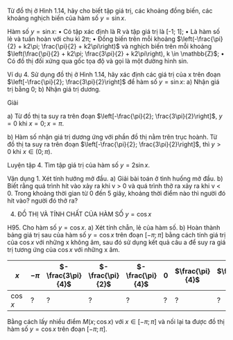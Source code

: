 Từ đồ thị ở Hình 1.14, hãy cho biết tập giá trị, các khoảng đồng biến, các khoảng nghịch biến của hàm số $y = \sin x$.

Hàm số $y = \sin x$:
• Có tập xác định là R và tập giá trị là [-1; 1];
• Là hàm số lẻ và tuần hoàn với chu kì 2π;
• Đồng biến trên mỗi khoảng $\left(-\frac{\pi}{2} + k2\pi; \frac{\pi}{2} + k2\pi\right)$ và nghịch biến trên mỗi khoảng $\left(\frac{\pi}{2} + k2\pi; \frac{3\pi}{2} + k2\pi\right), k \in \mathbb{Z}$;
• Có đồ thị đối xứng qua gốc tọa độ và gọi là một đường hình sin.

Ví dụ 4. Sử dụng đồ thị ở Hình 1.14, hãy xác định các giá trị của x trên đoạn $\left[-\frac{\pi}{2}; \frac{3\pi}{2}\right]$ để hàm số $y = \sin x$:
a) Nhận giá trị bằng 0;     b) Nhận giá trị dương.

Giải

a) Từ đồ thị ta suy ra trên đoạn $\left[-\frac{\pi}{2}; \frac{3\pi}{2}\right]$, $y = 0$ khi $x = 0; x = \pi$.

b) Hàm số nhận giá trị dương ứng với phần đồ thị nằm trên trục hoành. Từ đồ thị ta suy ra trên đoạn $\left[-\frac{\pi}{2}; \frac{3\pi}{2}\right]$, thì $y > 0$ khi $x \in (0;\pi)$.

Luyện tập 4. Tìm tập giá trị của hàm số $y = 2\sin x$.

Vận dụng 1. Xét tính hướng mở đầu.
a) Giải bài toán ở tình huống mở đầu.
b) Biết rằng quá trình hít vào xảy ra khi v > 0 và quá trình thở ra xảy ra khi v < 0.
Trong khoảng thời gian từ 0 đến 5 giây, khoảng thời điểm nào thì người đó hít vào? người đó thở ra?

4. ĐỒ THỊ VÀ TÍNH CHẤT CỦA HÀM SỐ $y = \cos x$

H95. Cho hàm số $y = \cos x$.
a) Xét tính chẵn, lẻ của hàm số.
b) Hoàn thành bảng giá trị sau của hàm số $y = \cos x$ trên đoạn $[-\pi; \pi]$ bằng cách tính giá trị của $\cos x$ với những x không âm, sau đó sử dụng kết quả câu a để suy ra giá trị tương ứng của $\cos x$ với những x âm.

| $x$ | $-\pi$ | $-\frac{3\pi}{4}$ | $-\frac{\pi}{2}$ | $-\frac{\pi}{4}$ | $0$ | $\frac{\pi}{4}$ | $\frac{\pi}{2}$ | $\frac{3\pi}{4}$ | $\pi$ |
|-----|--------|-------------------|------------------|------------------|-----|---------------|---------------|---------------|-----|
| $\cos x$ | ? | ? | ? | ? | ? | ? | ? | ? | ? |

Bằng cách lấy nhiều điểm $M(x; \cos x)$ với $x \in [-\pi; \pi]$ và nối lại ta được đồ thị hàm số $y = \cos x$ trên đoạn $[-\pi; \pi]$.